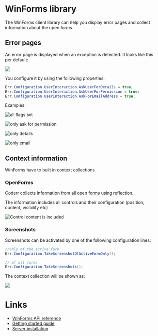 WinForms library
==========================

The WinForms client library can help you display error pages and collect information about the open forms.

## Error pages

An error page is displayed when an exception is detected. It looks like this per default:

![](/screens/libraries/winforms/winforms_error_minimal.png)

You configure it by using the following properties:

```csharp
Err.Configuration.UserInteraction.AskUserForDetails = true;
Err.Configuration.UserInteraction.AskUserForPermission = true;
Err.Configuration.UserInteraction.AskForEmailAddress = true;
```

Examples:

![all flags set](/screens/libraries/winforms/winforms_error_all.png)

![only ask for permission](/screens/libraries/winforms/winforms_error_permission.png)

![only details](/screens/libraries/winforms/winforms_error_details.png)

![only email](/screens/libraries/winforms/winforms_error_email.png)

## Context information

WinForms have to built in context collections

### OpenForms

Coderr collects information from all open forms using reflection. 

The information includes all controls and their configuration (position, content, visibility etc)

![Control content is included](/screens/libraries/winforms/winforms_open_forms.png)

### Screenshots

Screenshots can be activated by one of the following configuration lines:

```csharp
//only of the active form
Err.Configuration.TakeScreenshotOfActiveFormOnly();

// of all forms            
Err.Configuration.TakeScreenshots();
```

The context collection will be shown as:

![](/screens/libraries/winforms/winforms_screenshots.png)

# Links

* [WinForms API reference](https://coderr.io/docs/api/client/winforms)
* [Getting started guide](/getting-started/)
* [Server installation](https://coderr.io/documentation/server/installation/)
